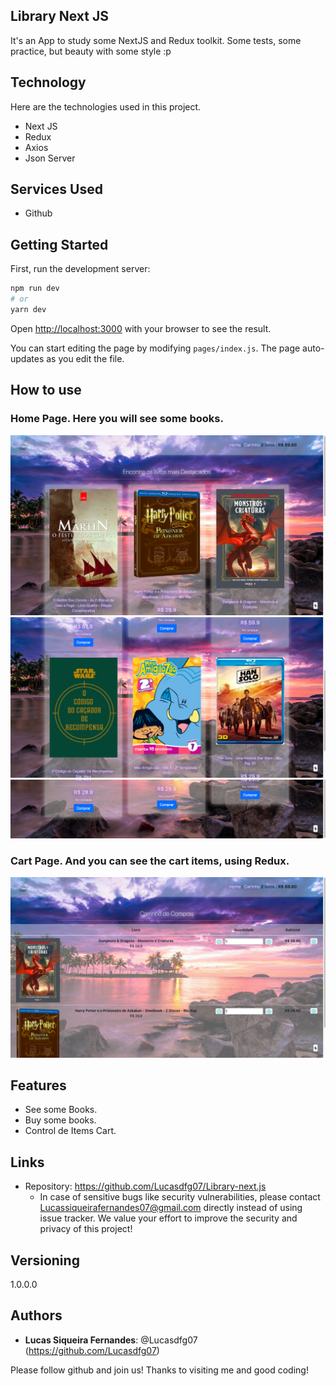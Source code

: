 ## Library Next JS

It's an App to study some NextJS and Redux toolkit. Some tests, some practice, but beauty with some style :p


## Technology 

Here are the technologies used in this project.

* Next JS
* Redux
* Axios
* Json Server

## Services Used

* Github


## Getting Started

First, run the development server:

```bash
npm run dev
# or
yarn dev
```

Open [http://localhost:3000](http://localhost:3000) with your browser to see the result.

You can start editing the page by modifying `pages/index.js`. The page auto-updates as you edit the file.


## How to use
### Home Page. Here you will see some books.
![Home Screen](https://github.com/Lucasdfg07/Library-next.js/blob/master/public/readme/home.png)
![Home Screen](https://github.com/Lucasdfg07/Library-next.js/blob/master/public/readme/home2.png)
![Home Screen](https://github.com/Lucasdfg07/Library-next.js/blob/master/public/readme/home3.png)


### Cart Page. And you can see the cart items, using Redux.
![Cart Screen](https://github.com/Lucasdfg07/Library-next.js/blob/master/public/readme/cart.png)  


## Features
  - See some Books.
  - Buy some books.
  - Control de Items Cart.


## Links
  - Repository: https://github.com/Lucasdfg07/Library-next.js
    - In case of sensitive bugs like security vulnerabilities, please contact
      Lucassiqueirafernandes07@gmail.com directly instead of using issue tracker. 
      We value your effort to improve the security and privacy of this project!

  ## Versioning

  1.0.0.0


  ## Authors
  
  * **Lucas Siqueira Fernandes**: @Lucasdfg07 (https://github.com/Lucasdfg07)

  Please follow github and join us!
  Thanks to visiting me and good coding!
